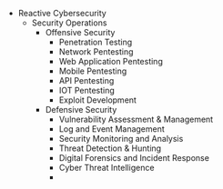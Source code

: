 * Reactive Cybersecurity
    * Security Operations
      * Offensive Security
          * Penetration Testing
          * Network Pentesting
          * Web Application Pentesting
          * Mobile Pentesting
          * API Pentesting
          * IOT Pentesting  
          * Exploit Development
      * Defensive Security
          * Vulnerability Assessment & Management
          * Log and Event Management
          * Security Monitoring and Analysis
          * Threat Detection & Hunting
          * Digital Forensics and Incident Response
          * Cyber Threat Intelligence
          *   